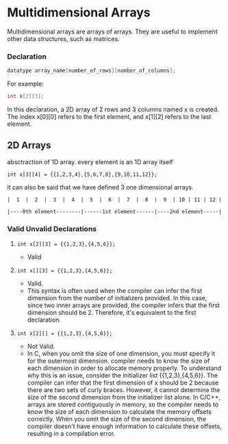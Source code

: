 # Multidimensional Arrays

Multidimensional arrays are arrays of arrays. They are useful to implement other data structures, such as matrices.

### Declaration

```c
datatype array_name[number_of_rows][number_of_columns];
```

For example:

```c
int x[2][3];
```

In this declaration, a 2D array of 2 rows and 3 columns named x is created. The index x[0][0] refers to the first element, and x[1][2] refers to the last element.

## 2D Arrays

absctraction of 1D array. every element is an 1D array itself

`int x[3][4] = {{1,2,3,4},{5,6,7,8},{9,10,11,12}};`

it can also be said that we have defined 3 one dimensional arrays.

```
|  1  |  2  |  3  |  4  |  5  |  6  |  7  |  8  |  9  | 10 | 11 | 12 |

|----0th element--------|------1st element------|----2nd element-----|
```

### Valid Unvalid Declarations

1. `int x[2][3] = {{1,2,3},{4,5,6}};` 

     - Valid

2. `int x[][3] = {{1,2,3},{4,5,6}};` 

     - Valid. 
     - This syntax is often used when the compiler can infer the first dimension from the number of initializers provided. In this case, since two inner arrays are provided, the compiler infers that the first dimension should be 2. Therefore, it's equivalent to the first declaration.

3. `int x[2][] = {{1,2,3},{4,5,6}};` 

      - Not Valid. 
      - In C, when you omit the size of one dimension, you must specify it for the outermost dimension.  compiler needs to know the size of each dimension in order to allocate memory properly. To understand why this is an issue, consider the initializer list {{1,2,3},{4,5,6}}. The compiler can infer that the first dimension of x should be 2 because there are two sets of curly braces. However, it cannot determine the size of the second dimension from the initializer list alone. In C/C++, arrays are stored contiguously in memory, so the compiler needs to know the size of each dimension to calculate the memory offsets correctly. When you omit the size of the second dimension, the compiler doesn't have enough information to calculate these offsets, resulting in a compilation error.


<!-- 4. `int x[][3] = {{1,2,3},{4,5,6}};`

   - Ask this doubt in class
   - LLMs sayins its valid. Amit sir saying no. -->



